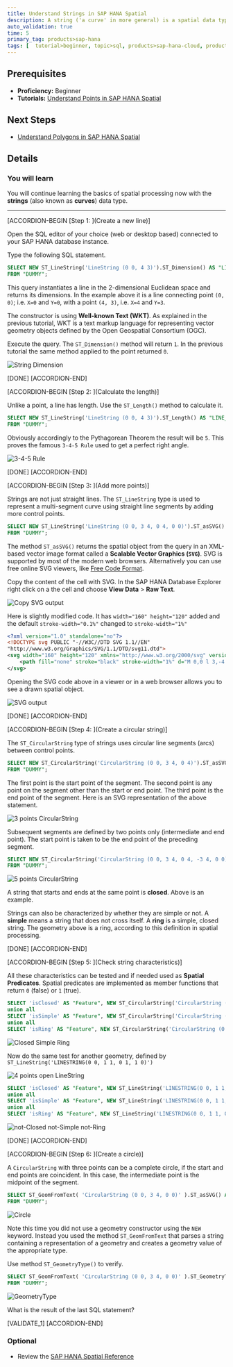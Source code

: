 ```yaml
---
title: Understand Strings in SAP HANA Spatial
description: A string ('a curve' in more general) is a spatial data type that connects points
auto_validation: true
time: 5
primary_tag: products>sap-hana
tags: [  tutorial>beginner, topic>sql, products>sap-hana-cloud, products>sap-hana\,-express-edition, software-product-function>sap-hana-spatial, software-product-function>sap-hana-multi-model-processing  ]
---
```

## Prerequisites  
- **Proficiency:** Beginner
- **Tutorials:** [Understand Points in SAP HANA Spatial](hana-spatial-intro1-point)

## Next Steps
- [Understand Polygons in SAP HANA Spatial](hana-spatial-intro3-polygon)

## Details
### You will learn  
You will continue learning the basics of spatial processing now with the __strings__ (also known as __curves__) data type.

---

[ACCORDION-BEGIN [Step 1: ](Create a new line)]

Open the SQL editor of your choice (web or desktop based) connected to your SAP HANA database instance.

Type the following SQL statement.

```sql
SELECT NEW ST_LineString('LineString (0 0, 4 3)').ST_Dimension() AS "LINE_DIM"
FROM "DUMMY";
```

This query instantiates a line in the 2-dimensional Euclidean space and returns its dimensions. In the example above it is a line connecting point `(0, 0)`; i.e. `X=0` and `Y=0`, with a point `(4, 3)`,  i.e. `X=4` and `Y=3`.

The constructor is using __Well-known Text (WKT)__. As explained in the previous tutorial, WKT is a text markup language for representing vector geometry objects defined by the Open Geospatial Consortium (OGC).

Execute the query. The `ST_Dimension()` method will return `1`. In the previous tutorial the same method applied to the point returned `0`.

![String Dimension](spatial0201b.png)

[DONE]
[ACCORDION-END]

[ACCORDION-BEGIN [Step 2: ](Calculate the length)]

Unlike a point, a line has length. Use the `ST_Length()` method to calculate it.

```sql
SELECT NEW ST_LineString('LineString (0 0, 4 3)').ST_Length() AS "LINE_LENGTH"
FROM "DUMMY";
```

Obviously accordingly to the Pythagorean Theorem the result will be `5`. This proves the famous `3-4-5 Rule` used to get a perfect right angle.

![3-4-5 Rule](spatial0202b.png)

[DONE]
[ACCORDION-END]

[ACCORDION-BEGIN [Step 3: ](Add more points)]

Strings are not just straight lines. The `ST_LineString` type is used to represent a multi-segment curve using straight line segments by adding more control points.

```sql
SELECT NEW ST_LineString('LineString (0 0, 3 4, 0 4, 0 0)').ST_asSVG() AS "SVG"
FROM "DUMMY";
```

The method `ST_asSVG()` returns the spatial object from the query in an XML-based vector image format called a __Scalable Vector Graphics (`SVG`)__. SVG is supported by most of the modern web browsers. Alternatively you can use free online SVG viewers, like [Free Code Format](https://www.freecodeformat.com/svg-editor.php).

Copy the content of the cell with SVG. In the SAP HANA Database Explorer right click on a the cell and choose **View Data** > **Raw Text**.

![Copy SVG output](spatial0203b.png)

Here is slightly modified code. It has `width="160" height="120"` added and the default `stroke-width="0.1%"` changed to `stroke-width="1%"`

```xml
<?xml version="1.0" standalone="no"?>
<!DOCTYPE svg PUBLIC "-//W3C//DTD SVG 1.1//EN"
"http://www.w3.org/Graphics/SVG/1.1/DTD/svg11.dtd">
<svg width="160" height="120" xmlns="http://www.w3.org/2000/svg" version="1.1" viewBox="-.003 -4.004 3.006 4.008">
	<path fill="none" stroke="black" stroke-width="1%" d="M 0,0 l 3,-4 -3,0 0,4 "/>
</svg>
```

Opening the SVG code above in a viewer or in a web browser allows you to see a drawn spatial object.

![SVG output](spatial0204b.png)

[DONE]
[ACCORDION-END]

[ACCORDION-BEGIN [Step 4: ](Create a circular string)]

The `ST_CircularString` type of strings uses circular line segments (arcs) between control points.

```sql
SELECT NEW ST_CircularString('CircularString (0 0, 3 4, 0 4)').ST_asSVG() AS "SVG"
FROM "DUMMY";
```

The first point is the start point of the segment. The second point is any point on the segment other than the start or end point. The third point is the end point of the segment. Here is an SVG representation of the above statement.

![3 points CircularString](spatial0205b.png)

Subsequent segments are defined by two points only (intermediate and end point). The start point is taken to be the end point of the preceding segment.

```sql
SELECT NEW ST_CircularString('CircularString (0 0, 3 4, 0 4, -3 4, 0 0)').ST_asSVG() AS "SVG"
FROM "DUMMY";
```

![5 points CircularString](spatial0206b.png)

A string that starts and ends at the same point is **closed**. Above is an example.

Strings can also be characterized by whether they are simple or not. A **simple** means a string that does not cross itself. A **ring** is a simple, closed string. The geometry above is a ring, according to this definition in spatial processing.

[DONE]
[ACCORDION-END]

[ACCORDION-BEGIN [Step 5: ](Check string characteristics)]

All these characteristics can be tested and if needed used as **Spatial Predicates**. Spatial predicates are implemented as member functions that return `0` (false) or `1` (true).

```sql
SELECT 'isClosed' AS "Feature", NEW ST_CircularString('CircularString (0 0, 3 4, 0 4, -3 4, 0 0)').ST_isClosed() AS "FeatureTest" FROM "DUMMY"
union all
SELECT 'isSimple' AS "Feature", NEW ST_CircularString('CircularString (0 0, 3 4, 0 4, -3 4, 0 0)').ST_isSimple() AS "FeatureTest" FROM "DUMMY"
union all
SELECT 'isRing' AS "Feature", NEW ST_CircularString('CircularString (0 0, 3 4, 0 4, -3 4, 0 0)').ST_isRing() AS "FeatureTest" FROM "DUMMY";
```

![Closed Simple Ring](spatial0207b.png)

Now do the same test for another geometry, defined by `ST_LineString('LINESTRING(0 0, 1 1, 0 1, 1 0)')`

![4 points open LineString](spatial0208b.png)

```sql
SELECT 'isClosed' AS "Feature", NEW ST_LineString('LINESTRING(0 0, 1 1, 0 1, 1 0)').ST_isClosed() AS "FeatureTest" FROM "DUMMY"
union all
SELECT 'isSimple' AS "Feature", NEW ST_LineString('LINESTRING(0 0, 1 1, 0 1, 1 0)').ST_isSimple() AS "FeatureTest" FROM "DUMMY"
union all
SELECT 'isRing' AS "Feature", NEW ST_LineString('LINESTRING(0 0, 1 1, 0 1, 1 0)').ST_isRing() AS "FeatureTest" FROM "DUMMY";
```

![not-Closed not-Simple not-Ring](spatial0209b.png)

[DONE]
[ACCORDION-END]

[ACCORDION-BEGIN [Step 6: ](Create a circle)]

A `CircularString` with three points can be a complete circle, if the start and end points are coincident. In this case, the intermediate point is the midpoint of the segment.

```sql
SELECT ST_GeomFromText( 'CircularString (0 0, 3 4, 0 0)' ).ST_asSVG() AS "SVG"
FROM "DUMMY";
```

![Circle](spatial0210b.png)

Note this time you did not use a geometry constructor using the `NEW` keyword. Instead you used the method `ST_GeomFromText` that parses a string containing a representation of a geometry and creates a geometry value of the appropriate type.

Use method `ST_GeometryType()` to verify.

```sql
SELECT ST_GeomFromText( 'CircularString (0 0, 3 4, 0 0)' ).ST_GeometryType() AS "Geometry type"
FROM "DUMMY";
```

![GeometryType](spatial0211b.png)

What is the result of the last SQL statement?

[VALIDATE_1]
[ACCORDION-END]



### Optional
- Review the [SAP HANA Spatial Reference](https://help.sap.com/viewer/bc9e455fe75541b8a248b4c09b086cf5/2020_04_QRC/en-US/434153cebbfe46028b84d91f15bd68fd.html)
